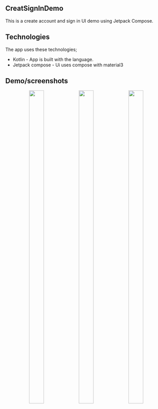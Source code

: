 ## CreatSignInDemo
This is a create account and sign in UI demo using Jetpack Compose.

## Technologies

The app uses these technologies;

- Kotlin - App is built with the language.
- Jetpack compose - Ui uses compose with material3

## Demo/screenshots
<p align="center">
<img src="https://github.com/NancyN00/CreatSignInDemo/assets/105346686/d4a65ddb-8bd8-4842-ab3a-1ec4b19082c0" width=30% height=50%>
<img src="https://github.com/NancyN00/CreatSignInDemo/assets/105346686/65b463f1-12b0-4094-8567-ea9403649ed8" width=30% height=50%>
<img src="https://github.com/NancyN00/CreatSignInDemo/assets/105346686/ad35a206-2d4c-4ea3-b853-67284e22f2af" width=30% height=50%>
</p>
